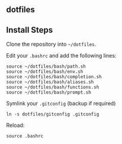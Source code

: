 ## dotfiles

## Install Steps

Clone the repository into `~/dotfiles`.

Edit your `.bashrc` and add the following lines:
```
source ~/dotfiles/bash/path.sh
source ~/dotfiles/bash/env.sh
source ~/dotfiles/bash/completion.sh
source ~/dotfiles/bash/aliases.sh
source ~/dotfiles/bash/functions.sh
source ~/dotfiles/bash/prompt.sh
```

Symlink your `.gitconfig` (backup if required)
```
ln -s dotfiles/gitconfig .gitconfig
```

Reload:
```
source .bashrc
```
